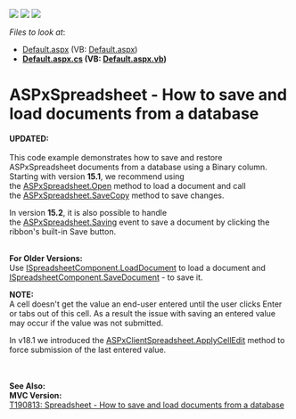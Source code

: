 <!-- default badges list -->
![](https://img.shields.io/endpoint?url=https://codecentral.devexpress.com/api/v1/VersionRange/128548010/18.1.10%2B)
[![](https://img.shields.io/badge/Open_in_DevExpress_Support_Center-FF7200?style=flat-square&logo=DevExpress&logoColor=white)](https://supportcenter.devexpress.com/ticket/details/T190812)
[![](https://img.shields.io/badge/📖_How_to_use_DevExpress_Examples-e9f6fc?style=flat-square)](https://docs.devexpress.com/GeneralInformation/403183)
<!-- default badges end -->
<!-- default file list -->
*Files to look at*:

* [Default.aspx](./CS/ASPxSpreadsheetBinding/Default.aspx) (VB: [Default.aspx](./VB/ASPxSpreadsheetBinding/Default.aspx))
* **[Default.aspx.cs](./CS/ASPxSpreadsheetBinding/Default.aspx.cs) (VB: [Default.aspx.vb](./VB/ASPxSpreadsheetBinding/Default.aspx.vb))**
<!-- default file list end -->
# ASPxSpreadsheet - How to save and load documents from a database


<p><strong>UPDATED:</strong><br><br>This code example demonstrates how to save and restore ASPxSpreadsheet documents from a database using a Binary column.<br>Starting with version <strong>15.1</strong>, we recommend using the <a href="https://documentation.devexpress.com/#AspNet/DevExpressWebASPxSpreadsheetASPxSpreadsheet_Opentopic">ASPxSpreadsheet.Open</a> method to load a document and call the <a href="https://documentation.devexpress.com/#AspNet/DevExpressWebASPxSpreadsheetASPxSpreadsheet_SaveCopytopic">ASPxSpreadsheet.SaveCopy</a> method to save changes.</p>
<p>In version <strong>15.2</strong>, it is also possible to handle the <a href="https://documentation.devexpress.com/#AspNet/DevExpressWebASPxSpreadsheetASPxSpreadsheet_Savingtopic">ASPxSpreadsheet.Saving</a> event to save a document by clicking the ribbon's built-in Save button.</p>
<p><br><strong>For Older Versions:</strong><br>Use <a href="https://documentation.devexpress.com/#CoreLibraries/DevExpressSpreadsheetISpreadsheetComponent_LoadDocumenttopic">ISpreadsheetComponent.LoadDocument</a> to load a document and <a href="https://documentation.devexpress.com/#CoreLibraries/DevExpressSpreadsheetISpreadsheetComponent_SaveDocumenttopic">ISpreadsheetComponent.SaveDocument</a> - to save it.<p><strong>NOTE:</strong><br>A cell doesn't get the value an end-user entered until the user clicks Enter or tabs out of this cell. As a result the issue with saving an entered value may occur if the value was not submitted.<p>In v18.1 we introduced the <a href="https://docs.devexpress.com/AspNet/js-ASPxClientSpreadsheet.ApplyCellEdit">ASPxClientSpreadsheet.ApplyCellEdit</a> method to force submission of the last entered value.</p><br><br><strong>See Also:<br>MVC Version:</strong><br><a href="https://www.devexpress.com/Support/Center/p/T190813">T190813: Spreadsheet - How to save and load documents from a database</a></p>

<br/>


